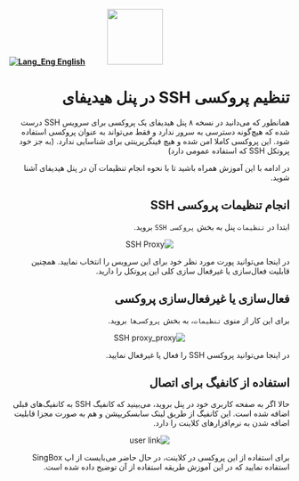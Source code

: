 [**![Lang_Eng](https://user-images.githubusercontent.com/125398461/229074810-599bd7f9-0bc1-44a9-b76e-90bf7e182314.png) English**](https://github.com/hiddify/hiddify-config/wiki/SSH-proxy-setting-on-Hiddify-panel)&nbsp;&nbsp;&nbsp;&nbsp;&nbsp;&nbsp;&nbsp;&nbsp;&nbsp;&nbsp;<a href="https://github.com/hiddify/hiddify-config/wiki/%D9%87%D9%85%D9%87-%D8%A2%D9%85%D9%88%D8%B2%D8%B4%E2%80%8C%D9%87%D8%A7-%D9%88-%D9%88%DB%8C%D8%AF%D8%A6%D9%88%D9%87%D8%A7"><img width="100" src="https://github.com/hiddify/hiddify-config/assets/125398461/3704cd84-eee6-4c45-abe7-3c02936bbebb" /></a>

<div dir="rtl" markdown="1">

# تنظیم پروکسی SSH در پنل هیدیفای

همانطور که می‌دانید در نسخه ۸ پنل هیدیفای یک پروکسی برای سرویس SSH درست شده که هیچ‌گونه دسترسی به سرور ندارد و فقط می‌تواند به عنوان پروکسی استفاده شود. این پروکسی کاملا امن شده و هیچ فینگرپرینتی برای شناسایی ندارد. (به جز خود پروتکل SSH که استفاده عمومی دارد)

در ادامه با این آموزش همراه باشید تا با نحوه انجام تنظیمات آن در پنل هیدیفای آشنا شوید.

## انجام تنظیمات پروکسی SSH
ابتدا در `تنظیمات` پنل به بخش `پروکسی SSH` بروید.

<div align=center>

![SSH Proxy](https://github.com/hiddify/hiddify-config/assets/125398461/9ef5adf8-ea02-447f-87b4-1975a1a6db1e)

</div>

در اینجا می‌توانید پورت مورد نظر خود برای این سرویس را انتخاب نمایید. همچنین قابلیت فعال‌سازی یا غیرفعال سازی کلی این پروتکل را دارید.


## فعال‌سازی یا غیرفعال‌سازی پروکسی
 برای این کار از منوی `تنظیمات`، به بخش `پروکسی‌ها` بروید.

<div align=center>

![SSH proxy_proxy](https://github.com/hiddify/hiddify-config/assets/125398461/0c72ddcb-2a4e-4539-af39-2a89f97d89e3)

</div>

در اینجا می‌توانید پروکسی SSH را فعال یا غیرفعال نمایید.


## استفاده از کانفیگ برای اتصال
حالا اگر به صفحه کاربری خود در پنل بروید، می‌بینید که کانفیگ SSH به کانفیگ‌های قبلی اضافه شده است. این کانفیگ از طریق لینک سابسکریپشن و هم به صورت مجزا قابلیت اضافه شدن به نرم‌افزارهای کلاینت را دارد.

<div align=center>

![user link](https://github.com/hiddify/hiddify-config/assets/125398461/1ee96839-715d-4660-afd2-d66f4b3a2f5d)

</div>

برای استفاده از این پروکسی در کلاینت، در حال حاضر می‌بایست از اپ SingBox استفاده نمایید که در این آموزش طریقه استفاده از آن توضیح داده شده است.